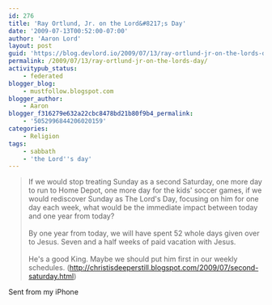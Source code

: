 ```yaml
---
id: 276
title: 'Ray Ortlund, Jr. on the Lord&#8217;s Day'
date: '2009-07-13T00:52:00-07:00'
author: 'Aaron Lord'
layout: post
guid: 'https://blog.devlord.io/2009/07/13/ray-ortlund-jr-on-the-lords-day/'
permalink: /2009/07/13/ray-ortlund-jr-on-the-lords-day/
activitypub_status:
    - federated
blogger_blog:
    - mustfollow.blogspot.com
blogger_author:
    - Aaron
blogger_f316279e632a22cbc8478bd21b80f9b4_permalink:
    - '5052996844206020159'
categories:
    - Religion
tags:
    - sabbath
    - 'the Lord''s day'
---
```


<blockquote>If we would stop treating Sunday as a second Saturday, one more day to run to Home Depot, one more day for the kids' soccer games, if we would rediscover Sunday as The Lord's Day, focusing on him for one day each week, what would be the immediate impact between today and one year from today?<br /><br />By one year from today, we will have spent 52 whole days given over to Jesus. Seven and a half weeks of paid vacation with Jesus.<br /><br />He's a good King. Maybe we should put him first in our weekly schedules. (<a href="http://christisdeeperstill.blogspot.com/2009/07/second-saturday.html">http://christisdeeperstill.blogspot.com/2009/07/second-saturday.html</a>)</blockquote>Sent from my iPhone